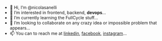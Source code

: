 - 👋 Hi, I’m @nicolasanelli
- 👀 I’m interested in frontend, backend, **devops**...
- 🌱 I’m currently learning the FullCycle stuff...
- 💞️ I’m looking to collaborate on any crazy idea or impossible problem that appears...
- 📫 You can to reach me at [linkedin](https://br.linkedin.com/in/nicolasanelli/en), [facebook](https://www.facebook.com/nicolas.anelli.1), [instagram](https://www.instagram.com/nickanelli/)...

<!---
nicolasanelli/nicolasanelli is a ✨ special ✨ repository because its `README.md` (this file) appears on your GitHub profile.
You can click the Preview link to take a look at your changes.
--->
